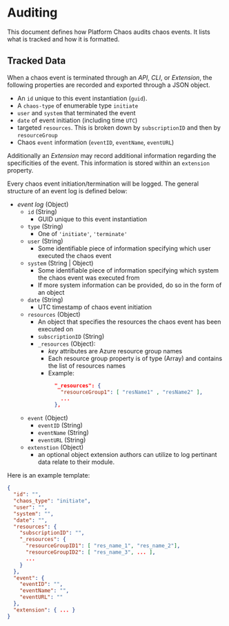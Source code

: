 # Auditing

This document defines how Platform Chaos audits chaos events. It lists what is tracked and how it is formatted.

## Tracked Data

When a chaos event is terminated through an *API*, *CLI*, or *Extension*, the following properties are recorded and exported through a JSON object.
  - An `id` unique to this event instantiation (`guid`). 
  - A `chaos-type` of enumerable type `initiate`
  - `user` and `system` that terminated the event
  - `date` of event initiation (including time `UTC`)
  - targeted `resources`. This is broken down by `subscriptionID` and then by `resourceGroup`
  - Chaos `event` information (`eventID`, `eventName`, `eventURL`)

Additionally an *Extension* may record additional information regarding the specificities of the event. This information is stored within an `extension` property.

Every chaos event initiation/termination will be logged. The general structure of an event log is defined below:

- _event log_ (Object)
  - `id` (String) 
    - GUID unique to this event instantiation
  - `type` (String) 
    - One of `'initiate'`, `'terminate'`
  - `user` (String)
    - Some identifiable piece of information specifying which user executed the chaos event
  - `system` (String | Object)
    - Some identifiable piece of information specifying which system the chaos event was executed from
    - If more system information can be provided, do so in the form of an object
  - `date` (String)
    - UTC timestamp of chaos event initiation
  - `resources` (Object)
    - An object that specifies the resources the chaos event has been executed on
    - `subscriptionID` (String)
    - `_resources` (Object):
      - _key_ attributes are Azure resource group names
      - Each resource group property is of type (Array) and contains the list of resources names
      - Example: 
        ```json
          "_resources": { 
            "resourceGroup1": [ "resName1" , "resName2" ], 
            ...
          },
  - `event` (Object)
    - `eventID` (String)
    - `eventName` (String)
    - `eventURL` (String)
  - `extenstion` (Object)
    - an optional object extension authors can utilize to log pertinant data relate to their module.

Here is an example template:

```json
{
  "id": "",
  "chaos_type": "initiate",
  "user": "",
  "system": "",
  "date": "",
  "resources": {
    "subscriptionID": "",
    "_resources": {
      "resourceGroupID1": [ "res_name_1", "res_name_2"],
      "resourceGroupID2": [ "res_name_3", ... ],
      ...
    }
  },
  "event": {
    "eventID": "",
    "eventName": "",
    "eventURL": ""
  },
  "extension": { ... }
}
```

